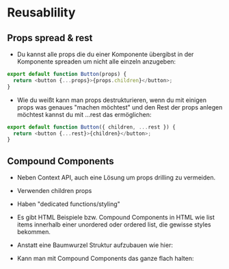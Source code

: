# Reusablility

## Props spread & rest

- Du kannst alle props die du einer Komponente übergibst in der Komponente spreaden um nicht alle einzeln anzugeben:

```js
export default function Button(props) {
  return <button {...props}>{props.children}</button>;
}
```

- Wie du weißt kann man props destrukturieren, wenn du mit einigen props was genaues "machen möchtest" und den Rest der props anlegen möchtest kannst du mit ...rest das ermöglichen:

```js
export default function Button({ children, ...rest }) {
  return <button {...rest}>{children}</button>;
}
```

## Compound Components

- Neben Context API, auch eine Lösung um props drilling zu vermeiden.
- Verwenden children props
- Haben "dedicated functions/styling"
- Es gibt HTML Beispiele bzw. Compound Components in HTML wie list items innerhalb einer unordered oder ordered list, die gewisse styles bekommen.

- Anstatt eine Baumwurzel Struktur aufzubauen wie hier:

- Kann man mit Compound Components das ganze flach halten:
